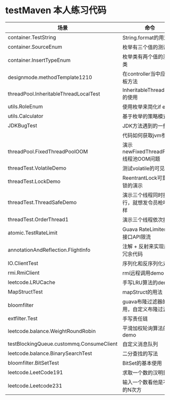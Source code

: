 # testMaven 本人练习代码
|场景|命令|
|---|---|
|container.TestString|String.format的用法|
|container.SourceEnum|枚举有三个值的测试类|
|container.InsertTypeEnum|枚举类有两个值的测试类|
|designmode.methodTemplate1210|在controller当中应用模板方法|
|threadPool.InheritableThreadLocalTest|InheritableThreadLocal的使用|
|utils.RoleEnum|使用枚举来简化if else|
|utils.Calculator|基于枚举的策略模式|
|JDKBugTest|JDK方法遇到的一些坑|
||代码如何获取jvm参数|
|threadPool.FixedThreadPoolOOM|演示newFixedThreadPool线程池OOM问题|
|threadTest.VolatileDemo|测试volatile的可见性|
|threadTest.LockDemo|ReentrantLock可重入锁的演示|
|threadTest.ThreadSafeDemo|演示三个线程同时执行，就想发令员枪响一样|
|threadTest.OrderThread1|演示三个线程依次执行|
|atomic.TestRateLimit|Guava RateLimiter实现接口API限流|
|annotationAndReflection.FlightInfo|注解 + 反射来实现简化冗余代码|  
|IO.ClientTest|序列化和反序列化对象|  
|rmi.RmiClient|rmi远程调用demo|
|leetcode.LRUCache|手写LRU算法的demo|
|MapStructTest|mapStruct的用法|
|bloomfilter|guava布隆过滤器的使用，自定义布隆过滤器|
|extfilter.Test|手写责任链|
|leetcode.balance.WeightRoundRobin|平滑加权轮询算法的demo|
|testBlockingQueue.custommq.ConsumeClient|自定义消息队列|
|leetcode.balance.BinarySearchTest|二分查找的写法|
|bloomfilter.BitSetTest|BitSet的基本使用|
|leetcode.LeetCode191|求取一个数的汉明重量|
|leetcode.Leetcode231|输入一个数看他是不是2的N次方|
